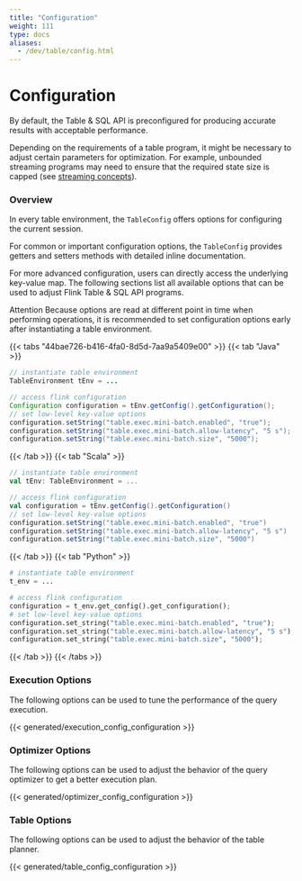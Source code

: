 ```yaml
---
title: "Configuration"
weight: 111
type: docs
aliases:
  - /dev/table/config.html
---
```

<!--
Licensed to the Apache Software Foundation (ASF) under one
or more contributor license agreements.  See the NOTICE file
distributed with this work for additional information
regarding copyright ownership.  The ASF licenses this file
to you under the Apache License, Version 2.0 (the
"License"); you may not use this file except in compliance
with the License.  You may obtain a copy of the License at

  http://www.apache.org/licenses/LICENSE-2.0

Unless required by applicable law or agreed to in writing,
software distributed under the License is distributed on an
"AS IS" BASIS, WITHOUT WARRANTIES OR CONDITIONS OF ANY
KIND, either express or implied.  See the License for the
specific language governing permissions and limitations
under the License.
-->

# Configuration

By default, the Table & SQL API is preconfigured for producing accurate results with acceptable
performance.

Depending on the requirements of a table program, it might be necessary to adjust
certain parameters for optimization. For example, unbounded streaming programs may need to ensure
that the required state size is capped (see [streaming concepts](./streaming/query_configuration.html)).



### Overview

In every table environment, the `TableConfig` offers options for configuring the current session.

For common or important configuration options, the `TableConfig` provides getters and setters methods
with detailed inline documentation.

For more advanced configuration, users can directly access the underlying key-value map. The following
sections list all available options that can be used to adjust Flink Table & SQL API programs.

<span class="label label-danger">Attention</span> Because options are read at different point in time
when performing operations, it is recommended to set configuration options early after instantiating a
table environment.

{{< tabs "44bae726-b416-4fa0-8d5d-7aa9a5409e00" >}}
{{< tab "Java" >}}
```java
// instantiate table environment
TableEnvironment tEnv = ...

// access flink configuration
Configuration configuration = tEnv.getConfig().getConfiguration();
// set low-level key-value options
configuration.setString("table.exec.mini-batch.enabled", "true");
configuration.setString("table.exec.mini-batch.allow-latency", "5 s");
configuration.setString("table.exec.mini-batch.size", "5000");
```
{{< /tab >}}
{{< tab "Scala" >}}
```scala
// instantiate table environment
val tEnv: TableEnvironment = ...

// access flink configuration
val configuration = tEnv.getConfig().getConfiguration()
// set low-level key-value options
configuration.setString("table.exec.mini-batch.enabled", "true")
configuration.setString("table.exec.mini-batch.allow-latency", "5 s")
configuration.setString("table.exec.mini-batch.size", "5000")
```
{{< /tab >}}
{{< tab "Python" >}}
```python
# instantiate table environment
t_env = ...

# access flink configuration
configuration = t_env.get_config().get_configuration();
# set low-level key-value options
configuration.set_string("table.exec.mini-batch.enabled", "true");
configuration.set_string("table.exec.mini-batch.allow-latency", "5 s");
configuration.set_string("table.exec.mini-batch.size", "5000");
```
{{< /tab >}}
{{< /tabs >}}

### Execution Options

The following options can be used to tune the performance of the query execution.

{{< generated/execution_config_configuration >}}

### Optimizer Options

The following options can be used to adjust the behavior of the query optimizer to get a better execution plan.

{{< generated/optimizer_config_configuration >}}

### Table Options

The following options can be used to adjust the behavior of the table planner.

{{< generated/table_config_configuration >}}
